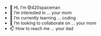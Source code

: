 - 👋 Hi, I’m @420spaceman
- 👀 I’m interested in ... your mom
- 🌱 I’m currently learning ... coding
- 💞️ I’m looking to collaborate on ... your mom
- 📫 How to reach me ... your dad

<!---
420spaceman/420spaceman is a ✨ special ✨ repository because its `README.md` (this file) appears on your GitHub profile.
You can click the Preview link to take a look at your changes.
--->
